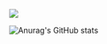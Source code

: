 <img src="https://img.shields.io/badge/Firebase-FFCA28?style=flat-square&logo=firebase&logoColor=white"/>

![Anurag's GitHub stats](https://github-readme-stats.vercel.app/api?username=useonguk&show_icons=ocean_dark&theme=tokyonight)

